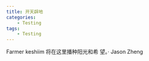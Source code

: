 ```yaml
---
title: 开天辟地
categories:
    - Testing
tags:
    - Testing
---
```

Farmer keshiim 将在这里播种阳光和希 望。· Jason Zheng

